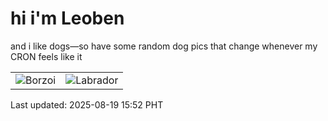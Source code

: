 # hi i'm Leoben

and i like dogs—so have some random dog pics that change whenever my CRON feels like it

|  |  |
|--------|----------|
| ![Borzoi](https://random-dog-vercel.vercel.app/api/random-borzoi?v=1755589952) | ![Labrador](https://random-dog-vercel.vercel.app/api/random-labrador?v=1755589952) |

Last updated: 2025-08-19 15:52 PHT
